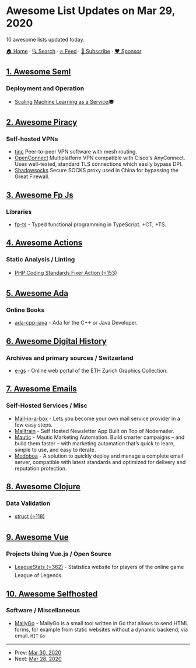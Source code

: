 # Awesome List Updates on Mar 29, 2020

10 awesome lists updated today.

[🏠 Home](/README.md) · [🔍 Search](https://www.trackawesomelist.com/search/) · [🔥 Feed](https://www.trackawesomelist.com/rss.xml) · [📮 Subscribe](https://trackawesomelist.us17.list-manage.com/subscribe?u=d2f0117aa829c83a63ec63c2f&id=36a103854c) · [❤️  Sponsor](https://github.com/sponsors/theowenyoung)



## [1. Awesome Seml](/content/SE-ML/awesome-seml/README.md)

### Deployment and Operation

*   [Scaling Machine Learning as a Service](http://proceedings.mlr.press/v67/li17a/li17a.pdf)🎓

## [2. Awesome Piracy](/content/Igglybuff/awesome-piracy/README.md)

### Self-hosted VPNs

*   [tinc](https://tinc-vpn.org/) Peer-to-peer VPN software with mesh routing.
*   [OpenConnect](https://www.infradead.org/openconnect/) Multiplatform VPN compatible with Cisco's AnyConnect. Uses well-tested, standard TLS connections which easily bypass DPI.
*   [Shadowsocks](https://shadowsocks.org/) Secure SOCKS proxy used in China for bypassing the Great Firewall.

## [3. Awesome Fp Js](/content/stoeffel/awesome-fp-js/README.md)

### Libraries

*   [fp-ts](https://gcanti.github.io/fp-ts/) - Typed functional programming in TypeScript. +CT, +TS.

## [4. Awesome Actions](/content/sdras/awesome-actions/README.md)

### Static Analysis / Linting

*   [PHP Coding Standards Fixer Action (⭐153)](https://github.com/OskarStark/php-cs-fixer-ga)

## [5. Awesome Ada](/content/ohenley/awesome-ada/README.md)

### Online Books

*   [ada-cpp-java](https://learn.adacore.com/courses/Ada_For_The_CPP_Java_Developer/index.html) - Ada for the C++ or Java Developer.

## [6. Awesome Digital History](/content/maehr/awesome-digital-history/README.md)

### Archives and primary sources / Switzerland

*   [e-gs](https://www.e-gs.ethz.ch/) - Online web portal of the ETH Zurich Graphics Collection.

## [7. Awesome Emails](/content/jonathandion/awesome-emails/README.md)

### Self-Hosted Services / Misc

*   [Mail-in-a-box](https://mailinabox.email/) - Lets you become your own mail service provider in a few easy steps.
*   [Mailtrain](https://mailtrain.org/) - Self Hosted Newsletter App Built on Top of Nodemailer.
*   [Mautic](https://mautic.org/) - Mautic Marketing Automation. Build smarter campaigns – and build them faster – with marketing automation that’s quick to learn, simple to use, and easy to iterate.
*   [Modoboa](https://modoboa.org/) - A solution to quickly deploy and manage a complete email server, compatible with latest standards and optimized for delivery and reputation protection.

## [8. Awesome Clojure](/content/razum2um/awesome-clojure/README.md)

### Data Validation

*   [struct (⭐118)](https://github.com/funcool/struct)

## [9. Awesome Vue](/content/vuejs/awesome-vue/README.md)

### Projects Using Vue.js / Open Source

*   [LeagueStats (⭐362)](https://github.com/vkaelin/LeagueStats) - Statistics website for players of the online game League of Legends.

## [10. Awesome Selfhosted](/content/awesome-selfhosted/awesome-selfhosted/README.md)

### Software / Miscellaneous

*   [MailyGo](https://codeberg.org/jlelse/MailyGo) - MailyGo is a small tool written in Go that allows to send HTML forms, for example from static websites without a dynamic backend, via email. `MIT` `Go`

---

- Prev: [Mar 30, 2020](/content/2020/03/30/README.md)
- Next: [Mar 28, 2020](/content/2020/03/28/README.md)